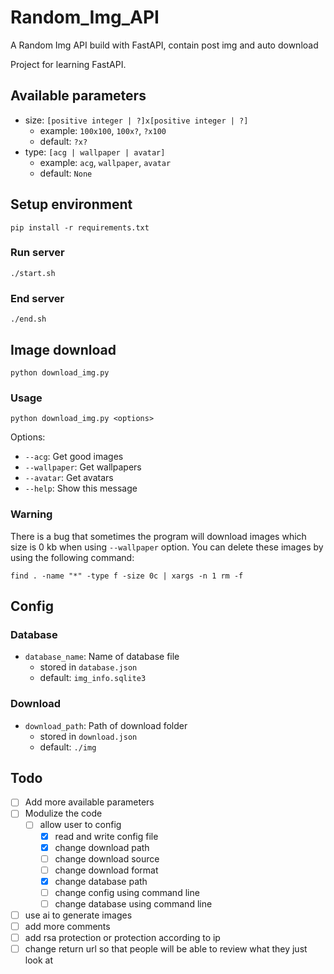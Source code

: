# Random_Img_API

A Random Img API build with FastAPI, contain post img and auto download

Project for learning FastAPI.

## Available parameters

- size: `[positive integer | ?]x[positive integer | ?]`
    - example: `100x100`, `100x?`, `?x100`
    - default: `?x?`
- type: `[acg | wallpaper | avatar]`
    - example: `acg`, `wallpaper`, `avatar`
    - default: `None`

## Setup environment

```shell
pip install -r requirements.txt
```

### Run server

```shell
./start.sh
```

### End server

```shell
./end.sh
```

## Image download

```shell
python download_img.py
```

### Usage
```shell
python download_img.py <options>
```
Options:
- `--acg`: Get good images
- `--wallpaper`: Get wallpapers
- `--avatar`: Get avatars
- `--help`: Show this message

### Warning
There is a bug that sometimes the program will download images which size is 0 kb when using `--wallpaper` option. 
You can delete these images by using the following command:

```shell
find . -name "*" -type f -size 0c | xargs -n 1 rm -f
```

## Config
### Database
- `database_name`: Name of database file
  - stored in `database.json`
  - default: `img_info.sqlite3`

### Download
- `download_path`: Path of download folder
  - stored in `download.json`
  - default: `./img`

## Todo
- [ ] Add more available parameters
- [ ] Modulize the code
  - [ ] allow user to config
    - [x] read and write config file
    - [x] change download path
    - [ ] change download source
    - [ ] change download format
    - [x] change database path
    - [ ] change config using command line
    - [ ] change database using command line
- [ ] use ai to generate images
- [ ] add more comments
- [ ] add rsa protection or protection according to ip
- [ ] change return url so that people will be able to review what they just look at